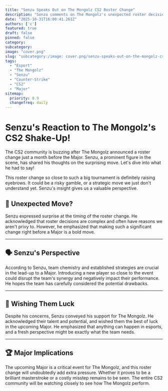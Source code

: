 ```yaml
---
title: "Senzu Speaks Out on The Mongolz CS2 Roster Change"
description: "Senzu comments on The Mongolz's unexpected roster decision before the Major."
date: "2025-10-31T16:00:41.261Z"
authors: ['c']
featured: true
draft: false
pinned: false
category:
subcategory:
image: "cover.png"
slug: "subcategory:/image: cover.png/senzu-speaks-out-on-the-mongolz-cs2-roster-change"
tags:
  - "Esport"
  - "The Mongolz"
  - "Senzu"
  - "Counter-Strike"
  - "CS2"
  - "Major"
sitemap:
  priority: 0.9
  changefreq: daily
---
```


# Senzu's Reaction to The Mongolz's CS2 Shake-Up!

The CS2 community is buzzing after The Mongolz announced a roster change just a month before the Major. Senzu, a prominent figure in the scene, has shared his thoughts on the surprising move. Let's dive into what he had to say!

This roster change so close to such a big tournament is definitely raising eyebrows. It could be a risky gamble, or a strategic move we just don't understand yet. Senzu's insight gives us a valuable perspective.

## 🤔 Unexpected Move?

Senzu expressed surprise at the timing of the roster change. He acknowledged that roster decisions are complex and often have reasons we aren't privy to. However, he emphasized that making such a significant change right before a Major is a bold move.

---

## 🗣️ Senzu's Perspective

According to Senzu, team chemistry and established strategies are crucial in the lead-up to a Major. Introducing a new player so close to the event could disrupt the team's synergy and negatively impact their performance. He hopes the team has carefully considered the potential drawbacks.

---

## 🤞 Wishing Them Luck

Despite his concerns, Senzu conveyed his support for The Mongolz. He acknowledged their talent and potential, and wished them the best of luck in the upcoming Major. He emphasized that anything can happen in esports, and a fresh perspective might be exactly what the team needs.

---

## 🏆 Major Implications

The upcoming Major is a critical event for The Mongolz, and this roster change will undoubtedly add extra pressure. Whether it proves to be a brilliant masterstroke or a costly misstep remains to be seen. The entire CS2 community will be watching closely to see how The Mongolz perform.